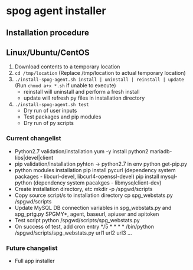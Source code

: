 # spog agent installer
## Installation procedure

## Linux/Ubuntu/CentOS
1. Download contents to a temporary location
2. `cd /tmp/location`   (Replace /tmp/location to actual temporary location)
3. `./install-spog-agent.sh install | uninstall | reinstall | update`  (Run `chmod a+x *.sh` if unable to execute)
	- reinstall will uninstall and perform a fresh install
	- update will refresh py files in installation directory
4. `./install-spog-agent.sh test`
	- Dry run of user inputs
	- Test packages and pip modules
	- Dry run of py scripts

### Current changelist
* Python2.7 validation/installation 
	yum -y install python2 mariadb-libs|devel|client
* pip validation/installation
	pyhton -> python2.7 in env
	python get-pip.py
* python modules installation
	pip install pycurl (dependency system packages - libcurl-devel, libcurl4-openssl-devel)
	pip install mysql-python (dependency system pacakges - libmysqlclient-dev)
* Create installation directory, etc
	mkdir -p /spgwd/scripts
* Copy source script/s to installation directory
	cp spg_webstats.py /spgwd/scripts
* Update MySQL DB connection variables in spg_webstats.py and spg_prtg.py
	SPGMY*, agent, baseurl, apiuser and apitoken
* Test script
	python /spgwd/scripts/spg_webstats.py 
* On success of test, add cron entry
	*/5 * * * * /bin/python /spgwd/scripts/spg_webstats.py url1 url2 url3 ...

### Future changelist
* Full app installer
